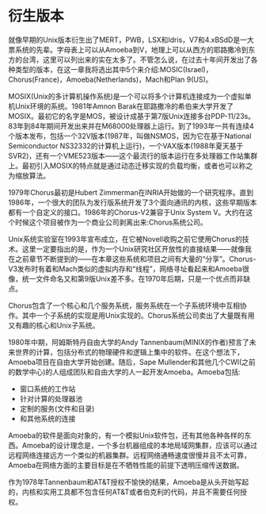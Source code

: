 # 衍生版本

就像早期的Unix版本衍生出了MERT，PWB，LSX和Idris，V7和4.xBSdD是一大票系统的先辈。字母表上可以从Amoeba到V，地理上可以从西方的耶路撒冷到东方的台湾，这里可以列出来的实在太多了。不管怎么说，在过去十年间开发出了各种类型的版本，在这一章我将选出其中5个来介绍:MOSIC(Israel)，Chorus(France)，Amoeba(Netherlands)，Mach和Plan 9(US)。

MOSIX(Unix的多计算机操作系统)是一个可以将多个计算机连接成为一个虚拟单机Unix环境的系统。1981年Amnon Barak在耶路撒冷的希伯来大学开发了MOSIX。最初它的名字是MOS，被设计成基于第7版Unix连接多台PDP-11/23s。83年到84年期间开发出来并在M68000处理器上运行。到了1993年一共有连续4个版本发布，包括一个32V版本(1987年，叫做NSMOS，因为它在基于National Semiconductor NS32332的计算机上运行)，一个VAX版本(1988年夏天基于SVR2)，还有一个VME523版本——这个最流行的版本运行在多处理器工作站集群上。最初引入MOSIX的特点就是通过动态迁移实现的负载均衡，或者也可以称之为缩放算法。

1979年Chorus最初是Hubert Zimmerman在INRIA开始做的一个研究程序。直到1986年，一个很大的团队为发行版系统开发了3个面向通讯的内核，这些早期版本都有一个自定义的接口。1986年的Chorus-V2兼容于Unix System V。大约在这个时候这个项目被作为一个商业公司剥离出来:Chorus系统公司。

Unix系统实验室在1993年宣布成立，在它被Novell收购之前它使用Chorus的技术。这里一定要指出的是，作为一个Unix研究社区开放性的直接结果——就像我在之前章节不断提到的——在本章这些系统和项目之间有大量的“分享”。Chorus-V3发布时有着和Mach类似的虚拟内存和“线程”，网络寻址看起来和Amoeba很像，统一文件命名又和第9版Unix差不多。在1970年后期，只是一个优点而非缺点。

Chorus包含了一个核心和几个服务系统，服务系统在一个子系统环境中互相协作。其中一个子系统的实现是用Unix实现的。Chorus系统公司卖出了大量既有用又有趣的核心和Unix子系统。

1980年中期，阿姆斯特丹自由大学的Andy Tannenbaum(MINIX的作者)预言了未来世界的计算，包括分布式的物理硬件和逻辑上集中的软件。在这个想法下，Amoeba项目在自由大学开始创建。随后，Sape Mullender和其他几个CWI(之前的数学中心)的人组成团队和自由大学的人一起开发Amoeba。Amoeba包括:

* 窗口系统的工作站
* 针对计算的处理器池
* 定制的服务(文件和目录)
* 和其他系统的连接

Amoeba的软件是面向对象的，有一个模拟Unix软件包，还有其他各种各样的东西。Amoeba的设计理念是，一个多台机器组成的本地局域网集群，应该可以通过远程网络连接远方一个类似的机器集群。远程网络通畅速度很慢并且不太可靠，Amoeba在网络方面的主要目标是在不牺牲性能的前提下透明压缩传送数据。

作为1978年Tannenbaum和AT&T授权不愉快的结果，Amoeba是从头开始写起的，内核和实用工具都不包含任何AT&T或者伯克利的代码，并且不需要任何授权。


